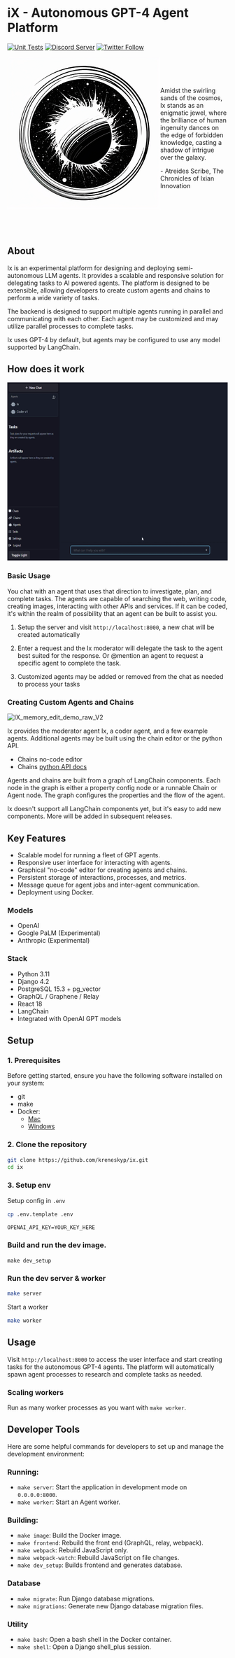# iX - Autonomous GPT-4 Agent Platform

[![Unit Tests](https://img.shields.io/github/actions/workflow/status/kreneskyp/ix/test.yml)](https://github.com/kreneskyp/ix/actions/workflows/test.yml)
[![Discord Server](https://dcbadge.vercel.app/api/server/jtrMKxzZZQ)](https://discord.gg/jtrMKxzZZQ)
[![Twitter Follow](https://img.shields.io/twitter/follow/kreneskyp?style=social)](https://twitter.com/kreneskyp)

<div>
<img align="left" src="ix_350.png" alt="The ninth planet around the sun">
<p>
<br>
<br>
<br>
<br>
Amidst the swirling sands of the cosmos, Ix stands as an enigmatic jewel, 
where the brilliance of human ingenuity dances on the edge of forbidden 
knowledge, casting a shadow of intrigue over the galaxy.

\- Atreides Scribe, The Chronicles of Ixian Innovation
<p>
</div>
<div>
<br>
<br>
<br>
<br>
<br>
</div>


## About
<div>
Ix is an experimental platform for designing and deploying semi-autonomous LLM agents. It provides a scalable and
responsive solution for delegating tasks to AI powered agents. The platform is designed to be extensible, allowing
developers to create custom agents and chains to perform a wide variety of tasks.
<br>

The backend is designed to support multiple agents running in parallel and communicating with each other. Each agent
may be customized and may utilize parallel processes to complete tasks.
<br>

Ix uses GPT-4 by default, but agents may be configured to use any model supported by LangChain.
</div>

## How does it work

<img src="docs/FizzBuzzExample.gif" width="600" height="407">

### Basic Usage
You chat with an agent that uses that direction to investigate, plan, and complete tasks. The agents are
capable of searching the web, writing code, creating images, interacting with other APIs and services. If it can be 
coded, it's within the realm of possibility that an agent can be built to assist you.

1. Setup the server and visit `http://localhost:8000`, a new chat will be created automatically

2. Enter a request and the Ix moderator will delegate the task to the agent best suited for the response. Or @mention
an agent to request a specific agent to complete the task.

3. Customized agents may be added or removed from the chat as needed to process your tasks

### Creating Custom Agents and Chains

![IX_memory_edit_demo_raw_V2](https://github.com/kreneskyp/ix/assets/68635/0c30c93b-a14d-450b-9ffc-80f6bb89289b)

Ix provides the moderator agent Ix, a coder agent, and a few example agents. Additional agents 
may be built using the chain editor or the python API. 

- Chains no-code editor
- Chains [python API docs](docs/chains/chains.rst)

Agents and chains are built from a graph of LangChain components. Each node in the graph is either a property config
node or a runnable Chain or Agent node. The graph configures the properties and the flow of the agent. 

Ix doesn't support all LangChain components yet, but it's easy to add new components. More will be added in subsequent
releases.


## Key Features

- Scalable model for running a fleet of GPT agents.
- Responsive user interface for interacting with agents.
- Graphical "no-code" editor for creating agents and chains.
- Persistent storage of interactions, processes, and metrics.
- Message queue for agent jobs and inter-agent communication.
- Deployment using Docker.

### Models
  - OpenAI
  - Google PaLM (Experimental)
  - Anthropic (Experimental)


### Stack
- Python 3.11
- Django 4.2
- PostgreSQL 15.3 + pg_vector
- GraphQL / Graphene / Relay
- React 18
- LangChain
- Integrated with OpenAI GPT models


## Setup

### 1. Prerequisites

Before getting started, ensure you have the following software installed on your system:

- git
- make
- Docker:
    - [Mac](https://docs.docker.com/desktop/install/mac-install/)
    - [Windows](https://docs.docker.com/desktop/install/windows-install/)


### 2. Clone the repository

```bash
git clone https://github.com/kreneskyp/ix.git
cd ix
```

### 3. Setup env

Setup config in `.env`

```bash
cp .env.template .env
```

```
OPENAI_API_KEY=YOUR_KEY_HERE
```

### Build and run the dev image.

```
make dev_setup
```

### Run the dev server & worker

```bash
make server
```

Start a worker
```bash
make worker
```


## Usage

Visit `http://localhost:8000` to access the user interface and start creating tasks for the autonomous GPT-4 agents. 
The platform will automatically spawn agent processes to research and complete tasks as needed.


### Scaling workers
Run as many worker processes as you want with `make worker`.


## Developer Tools

Here are some helpful commands for developers to set up and manage the development environment:

### Running:
- `make server`: Start the application in development mode on `0.0.0.0:8000`.
- `make worker`: Start an Agent worker.

### Building:
- `make image`: Build the Docker image.
- `make frontend`: Rebuild the front end (GraphQL, relay, webpack).
- `make webpack`: Rebuild JavaScript only.
- `make webpack-watch`: Rebuild JavaScript on file changes.
- `make dev_setup`: Builds frontend and generates database.

### Database
- `make migrate`: Run Django database migrations.
- `make migrations`: Generate new Django database migration files.

### Utility
- `make bash`: Open a bash shell in the Docker container.
- `make shell`: Open a Django shell_plus session.
